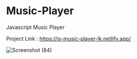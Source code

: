 # Music-Player
Javascript Music Player

Project Link : https://js-music-player-lk.netlify.app/





![Screenshot (84)](https://github.com/Lucky-Kashyap/Music-Player/assets/88204554/a1c9916e-3855-4f86-9172-42bbca975b55)




